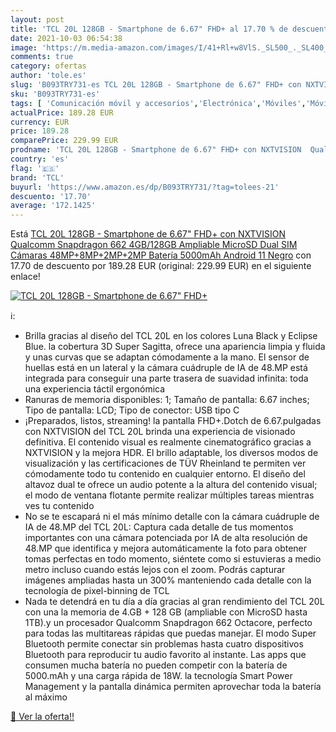 ```yaml
---
layout: post
title: 'TCL 20L 128GB - Smartphone de 6.67" FHD+ al 17.70 % de descuento'
date: 2021-10-03 06:54:38
image: 'https://m.media-amazon.com/images/I/41+Rl+w8VlS._SL500_._SL400_.jpg'
comments: true
category: ofertas
author: 'tole.es'
slug: 'B093TRY731-es TCL 20L 128GB - Smartphone de 6.67" FHD+ con NXTVISION...'
sku: 'B093TRY731-es'
tags: [ 'Comunicación móvil y accesorios','Electrónica','Móviles','Móviles y smartphones libres','android','tcl', ]
actualPrice: 189.28 EUR
currency: EUR
price: 189.28
comparePrice: 229.99 EUR
prodname: 'TCL 20L 128GB - Smartphone de 6.67" FHD+ con NXTVISION  Qualcomm Snapdragon 662  4GB/128GB Ampliable MicroSD  Dual SIM  Cámaras 48MP+8MP+2MP+2MP  Batería 5000mAh  Android 11  Negro'
country: 'es'
flag: '🇪🇸'
brand: 'TCL'
buyurl: 'https://www.amazon.es/dp/B093TRY731/?tag=tolees-21'
descuento: '17.70'
average: '172.1425'
---
```


Está [TCL 20L 128GB - Smartphone de 6.67" FHD+ con NXTVISION  Qualcomm Snapdragon 662  4GB/128GB Ampliable MicroSD  Dual SIM  Cámaras 48MP+8MP+2MP+2MP  Batería 5000mAh  Android 11  Negro](https://www.amazon.es/dp/B093TRY731/?tag=tolees-21) con 17.70 de descuento por 189.28 EUR (original: 229.99 EUR) en el siguiente enlace!

[![TCL 20L 128GB - Smartphone de 6.67" FHD+](https://m.media-amazon.com/images/I/41+Rl+w8VlS._SL500_._SL400_.jpg)](https://www.amazon.es/dp/B093TRY731/?tag=tolees-21)

ℹ️:

- Brilla gracias al diseño del TCL 20L en los colores Luna Black y Eclipse Blue. la cobertura 3D Super Sagitta, ofrece una apariencia limpia y fluida y unas curvas que se adaptan cómodamente a la mano. El sensor de huellas está en un lateral y la cámara cuádruple de IA de 48.MP está integrada para conseguir una parte trasera de suavidad infinita: toda una experiencia táctil ergonómica
- Ranuras de memoria disponibles: 1; Tamaño de pantalla: 6.67 inches; Tipo de pantalla: LCD; Tipo de conector: USB tipo C
- ¡Preparados, listos, streaming! la pantalla FHD+.Dotch de 6.67.pulgadas con NXTVISION del TCL 20L brinda una experiencia de visionado definitiva. El contenido visual es realmente cinematográfico gracias a NXTVISION y la mejora HDR. El brillo adaptable, los diversos modos de visualización y las certificaciones de TÜV Rheinland te permiten ver cómodamente todo tu contenido en cualquier entorno. El diseño del altavoz dual te ofrece un audio potente a la altura del contenido visual; el modo de ventana flotante permite realizar múltiples tareas mientras ves tu contenido
- No se te escapará ni el más mínimo detalle con la cámara cuádruple de IA de 48.MP del TCL 20L: Captura cada detalle de tus momentos importantes con una cámara potenciada por IA de alta resolución de 48.MP que identifica y mejora automáticamente la foto para obtener tomas perfectas en todo momento, siéntete como si estuvieras a medio metro incluso cuando estás lejos con el zoom. Podrás capturar imágenes ampliadas hasta un 300% manteniendo cada detalle con la tecnología de pixel-binning de TCL
- Nada te detendrá en tu día a día gracias al gran rendimiento del TCL 20L con una la memoria de 4.GB + 128 GB (ampliable con MicroSD hasta 1TB).y un procesador Qualcomm Snapdragon 662 Octacore, perfecto para todas las multitareas rápidas que puedas manejar. El modo Super Bluetooth permite conectar sin problemas hasta cuatro dispositivos Bluetooth para reproducir tu audio favorito al instante. Las apps que consumen mucha batería no pueden competir con la batería de 5000.mAh y una carga rápida de 18W. la tecnología Smart Power Management y la pantalla dinámica permiten aprovechar toda la batería al máximo

[🛒 Ver la oferta!!](https://www.amazon.es/dp/B093TRY731/?tag=tolees-21)
